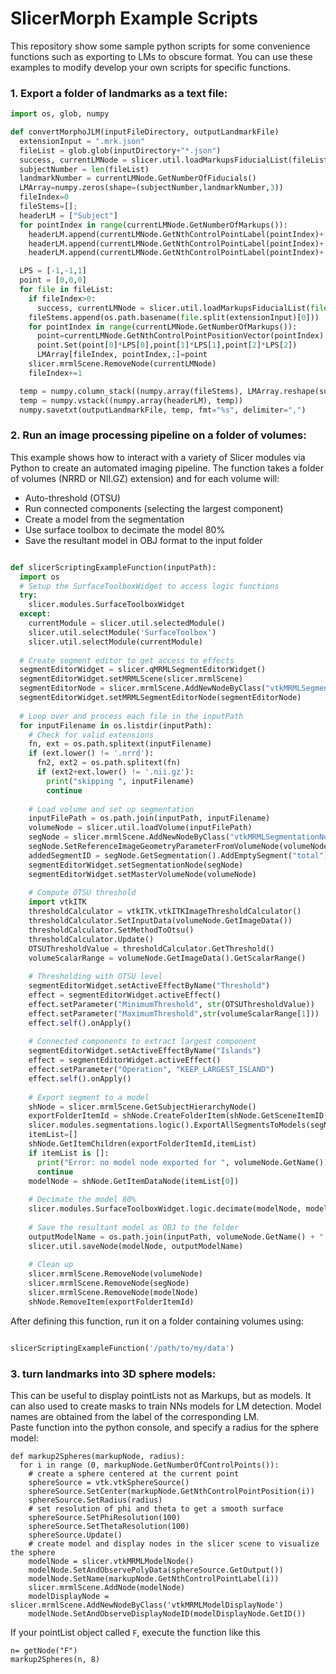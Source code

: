# SlicerMorph Example Scripts
This repository show some sample python scripts for some convenience functions such as exporting to LMs to obscure format. You can use these examples to modify develop your own scripts for specific functions.

### 1. Export a folder of landmarks as a text file: 
```python
import os, glob, numpy

def convertMorphoJLM(inputFileDirectory, outputLandmarkFile)
  extensionInput = ".mrk.json"
  fileList = glob.glob(inputDirectory+"*.json")
  success, currentLMNode = slicer.util.loadMarkupsFiducialList(fileList[0])
  subjectNumber = len(fileList)
  landmarkNumber = currentLMNode.GetNumberOfFiducials()
  LMArray=numpy.zeros(shape=(subjectNumber,landmarkNumber,3))
  fileIndex=0
  fileStems=[];
  headerLM = ["Subject"]
  for pointIndex in range(currentLMNode.GetNumberOfMarkups()):     
    headerLM.append(currentLMNode.GetNthControlPointLabel(pointIndex)+'_X')
    headerLM.append(currentLMNode.GetNthControlPointLabel(pointIndex)+'_Y')
    headerLM.append(currentLMNode.GetNthControlPointLabel(pointIndex)+'_Z')

  LPS = [-1,-1,1]
  point = [0,0,0]
  for file in fileList:
    if fileIndex>0:
      success, currentLMNode = slicer.util.loadMarkupsFiducialList(file)     
    fileStems.append(os.path.basename(file.split(extensionInput)[0]))
    for pointIndex in range(currentLMNode.GetNumberOfMarkups()):
      point=currentLMNode.GetNthControlPointPositionVector(pointIndex)
      point.Set(point[0]*LPS[0],point[1]*LPS[1],point[2]*LPS[2])
      LMArray[fileIndex, pointIndex,:]=point
    slicer.mrmlScene.RemoveNode(currentLMNode)
    fileIndex+=1

  temp = numpy.column_stack((numpy.array(fileStems), LMArray.reshape(subjectNumber, int(3 * landmarkNumber))))
  temp = numpy.vstack((numpy.array(headerLM), temp))
  numpy.savetxt(outputLandmarkFile, temp, fmt="%s", delimiter=",")
```
### 2. Run an image processing pipeline on a folder of volumes: 
This example shows how to interact with a variety of Slicer modules via Python to create an automated imaging pipeline. The function takes a folder of volumes (NRRD or NII.GZ) extension) and for each volume will:
- Auto-threshold (OTSU)
- Run connected components (selecting the largest component)
- Create a model from the segmentation
- Use surface toolbox to decimate the model 80%
- Save the resultant model in OBJ format to the input folder
```python

def slicerScriptingExampleFunction(inputPath):
  import os
  # Setup the SurfaceToolboxWidget to access logic functions
  try:
    slicer.modules.SurfaceToolboxWidget
  except:
    currentModule = slicer.util.selectedModule()
    slicer.util.selectModule('SurfaceToolbox')
    slicer.util.selectModule(currentModule)
  
  # Create segment editor to get access to effects
  segmentEditorWidget = slicer.qMRMLSegmentEditorWidget()
  segmentEditorWidget.setMRMLScene(slicer.mrmlScene)
  segmentEditorNode = slicer.mrmlScene.AddNewNodeByClass("vtkMRMLSegmentEditorNode")
  segmentEditorWidget.setMRMLSegmentEditorNode(segmentEditorNode)
  
  # Loop over and process each file in the inputPath
  for inputFilename in os.listdir(inputPath):
    # Check for valid extensions
    fn, ext = os.path.splitext(inputFilename)
    if (ext.lower() != '.nrrd'):
      fn2, ext2 = os.path.splitext(fn)
      if (ext2+ext.lower() != '.nii.gz'):
        print("skipping ", inputFilename)
        continue
    
    # Load volume and set up segmentation
    inputFilePath = os.path.join(inputPath, inputFilename)
    volumeNode = slicer.util.loadVolume(inputFilePath)
    segNode = slicer.mrmlScene.AddNewNodeByClass("vtkMRMLSegmentationNode")
    segNode.SetReferenceImageGeometryParameterFromVolumeNode(volumeNode)
    addedSegmentID = segNode.GetSegmentation().AddEmptySegment("total")
    segmentEditorWidget.setSegmentationNode(segNode)
    segmentEditorWidget.setMasterVolumeNode(volumeNode)
    
    # Compute OTSU threshold
    import vtkITK
    thresholdCalculator = vtkITK.vtkITKImageThresholdCalculator()
    thresholdCalculator.SetInputData(volumeNode.GetImageData())
    thresholdCalculator.SetMethodToOtsu()
    thresholdCalculator.Update()
    OTSUThresholdValue = thresholdCalculator.GetThreshold()
    volumeScalarRange = volumeNode.GetImageData().GetScalarRange()
    
    # Thresholding with OTSU level
    segmentEditorWidget.setActiveEffectByName("Threshold")
    effect = segmentEditorWidget.activeEffect()
    effect.setParameter("MinimumThreshold", str(OTSUThresholdValue))
    effect.setParameter("MaximumThreshold",str(volumeScalarRange[1]))
    effect.self().onApply()
    
    # Connected components to extract largest component
    segmentEditorWidget.setActiveEffectByName("Islands")
    effect = segmentEditorWidget.activeEffect()
    effect.setParameter("Operation", "KEEP_LARGEST_ISLAND")
    effect.self().onApply()
    
    # Export segment to a model
    shNode = slicer.mrmlScene.GetSubjectHierarchyNode()
    exportFolderItemId = shNode.CreateFolderItem(shNode.GetSceneItemID(), "Segments")
    slicer.modules.segmentations.logic().ExportAllSegmentsToModels(segNode, exportFolderItemId)
    itemList=[]
    shNode.GetItemChildren(exportFolderItemId,itemList)
    if itemList is []:
      print("Error: no model node exported for ", volumeNode.GetName())
      continue
    modelNode = shNode.GetItemDataNode(itemList[0])
    
    # Decimate the model 80%
    slicer.modules.SurfaceToolboxWidget.logic.decimate(modelNode, modelNode, 0.8)
    
    # Save the resultant model as OBJ to the folder
    outputModelName = os.path.join(inputPath, volumeNode.GetName() + ".obj")
    slicer.util.saveNode(modelNode, outputModelName)
    
    # Clean up
    slicer.mrmlScene.RemoveNode(volumeNode)
    slicer.mrmlScene.RemoveNode(segNode)
    slicer.mrmlScene.RemoveNode(modelNode)
    shNode.RemoveItem(exportFolderItemId)
```
After defining this function, run it on a folder containing volumes using: 
```python

slicerScriptingExampleFunction('/path/to/my/data')
```

### 3. turn landmarks into 3D sphere models: 
This can be useful to display pointLists not as Markups, but as models. It can also used to create masks to train NNs models for LM detection. Model names are obtained from the label of the corresponding LM.  
Paste function into the python console, and specify a radius for the sphere model:

```
def markup2Spheres(markupNode, radius):
  for i in range (0, markupNode.GetNumberOfControlPoints()):
    # create a sphere centered at the current point
    sphereSource = vtk.vtkSphereSource()
    sphereSource.SetCenter(markupNode.GetNthControlPointPosition(i))
    sphereSource.SetRadius(radius)
    # set resolution of phi and theta to get a smooth surface
    sphereSource.SetPhiResolution(100)
    sphereSource.SetThetaResolution(100)
    sphereSource.Update()
    # create model and display nodes in the slicer scene to visualize the sphere
    modelNode = slicer.vtkMRMLModelNode()
    modelNode.SetAndObservePolyData(sphereSource.GetOutput())
    modelNode.SetName(markupNode.GetNthControlPointLabel(i))
    slicer.mrmlScene.AddNode(modelNode)
    modelDisplayNode = slicer.mrmlScene.AddNewNodeByClass('vtkMRMLModelDisplayNode')
    modelNode.SetAndObserveDisplayNodeID(modelDisplayNode.GetID())
```

If your pointList object called `F`, execute the function like this
```
n= getNode("F")
markup2Spheres(n, 8)
```


